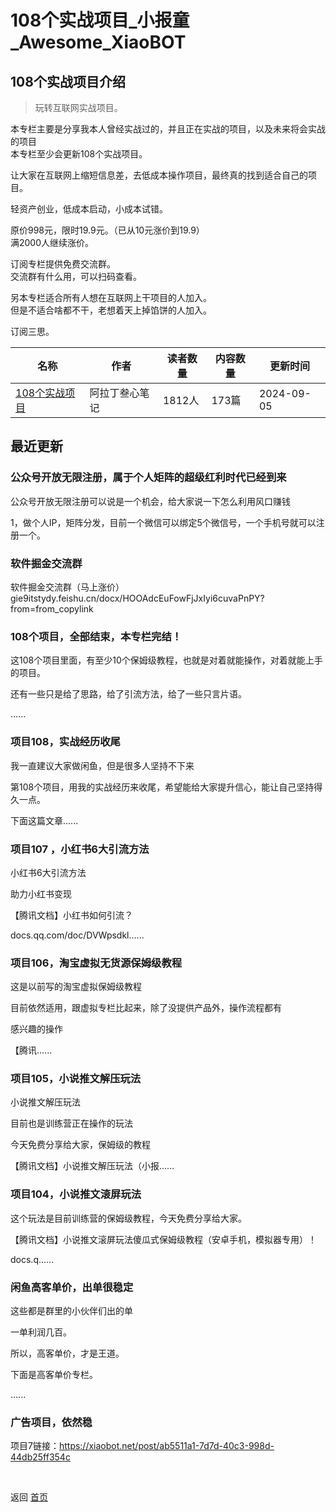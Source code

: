 # 108个实战项目_小报童_Awesome_XiaoBOT

## 108个实战项目介绍
> 玩转互联网实战项目。    
    
本专栏主要是分享我本人曾经实战过的，并且正在实战的项目，以及未来将会实战的项目    
本专栏至少会更新108个实战项目。    
    
让大家在互联网上缩短信息差，去低成本操作项目，最终真的找到适合自己的项目。    
    
轻资产创业，低成本启动，小成本试错。    
    
原价998元，限时19.9元。（已从10元涨价到19.9）    
满2000人继续涨价。    
    
订阅专栏提供免费交流群。    
交流群有什么用，可以扫码查看。    
    
另本专栏适合所有人想在互联网上干项目的人加入。    
但是不适合啥都不干，老想着天上掉馅饼的人加入。    
    
订阅三思。  
  


|名称|作者|读者数量|内容数量|更新时间|
|---|---|---|---|---|
|[108个实战项目](https://xiaobot.net/p/shizhan?refer=9c3f1c95-a052-465a-9902-f6d75080262a)|阿拉丁叁心笔记|1812人|173篇|2024-09-05|

## 最近更新
### 公众号开放无限注册，属于个人矩阵的超级红利时代已经到来

公众号开放无限注册可以说是一个机会，给大家说一下怎么利用风口赚钱

1，做个人IP，矩阵分发，目前一个微信可以绑定5个微信号，一个手机号就可以注册一个。

### 软件掘金交流群

软件掘金交流群（马上涨价）gie9itstydy.feishu.cn/docx/HOOAdcEuFowFjJxIyi6cuvaPnPY?from=from_copylink

### 108个项目，全部结束，本专栏完结！

这108个项目里面，有至少10个保姆级教程，也就是对着就能操作，对着就能上手的项目。

还有一些只是给了思路，给了引流方法，给了一些只言片语。

......

### 项目108，实战经历收尾

我一直建议大家做闲鱼，但是很多人坚持不下来

第108个项目，用我的实战经历来收尾，希望能给大家提升信心，能让自己坚持得久一点。

下面这篇文章......

### 项目107 ，小红书6大引流方法

小红书6大引流方法

助力小红书变现

【腾讯文档】小红书如何引流？

docs.qq.com/doc/DVWpsdkl......

### 项目106，淘宝虚拟无货源保姆级教程

这是以前写的淘宝虚拟保姆级教程

目前依然适用，跟虚拟专栏比起来，除了没提供产品外，操作流程都有

感兴趣的操作

【腾讯......

### 项目105，小说推文解压玩法

小说推文解压玩法

目前也是训练营正在操作的玩法

今天免费分享给大家，保姆级的教程

【腾讯文档】小说推文解压玩法（小报......

### 项目104，小说推文滚屏玩法

这个玩法是目前训练营的保姆级教程，今天免费分享给大家。

【腾讯文档】小说推文滚屏玩法傻瓜式保姆级教程（安卓手机，模拟器专用）！

docs.q......

### 闲鱼高客单价，出单很稳定

这些都是群里的小伙伴们出的单

一单利润几百。

所以，高客单价，才是王道。

下面是高客单价专栏。

......

### 广告项目，依然稳

项目7链接：https://xiaobot.net/post/ab5511a1-7d7d-40c3-998d-44db25ff354c


<a href="https://github.com/Reno9527/awesome-xiaobot" style="color: white; text-decoration: none;">awesome-xiaobot</a>

返回 [首页](../README.md)
